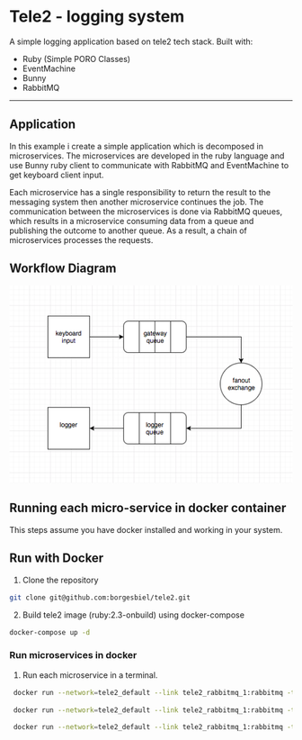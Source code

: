 Tele2 - logging system
===================

A simple logging application based on tele2 tech stack.
Built with:
- Ruby (Simple PORO Classes)
- EventMachine
- Bunny
- RabbitMQ

----------

Application
-------------

In this example i create a simple application which is decomposed in microservices. The microservices are developed in the ruby language and use Bunny ruby client to communicate with RabbitMQ and EventMachine to get keyboard client input.

Each microservice has a single responsibility to return the result to the messaging system then another microservice continues the job. The communication between the microservices is done via RabbitMQ queues, which results in a microservice consuming data from a queue and publishing the outcome to another queue. As a result, a chain of microservices processes the requests.


Workflow Diagram
-------------
![picture](/images/workflow.png?raw=true "workflow")

## Running each micro-service in docker container

This steps assume you have docker installed and working in your system.

Run with Docker
-------------

1. Clone the repository

  ```bash
  git clone git@github.com:borgesbiel/tele2.git
  ```
2. Build tele2 image (ruby:2.3-onbuild) using docker-compose

  ```bash
  docker-compose up -d
  ```

### Run microservices in docker

1. Run each microservice in a terminal.

  ```bash
   docker run --network=tele2_default --link tele2_rabbitmq_1:rabbitmq -t -i tele2 ruby keyboard_client.rb
  ```

  ```bash
   docker run --network=tele2_default --link tele2_rabbitmq_1:rabbitmq -t -i tele2 ruby gateway.rb
  ```

  ```bash
   docker run --network=tele2_default --link tele2_rabbitmq_1:rabbitmq -t -i tele2 ruby logger.rb
  ```
